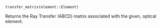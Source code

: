 ```
transfer_matrix(element::Element)
```

Returns the Ray Transfer (ABCD) matrix associated with the given, optical element.
